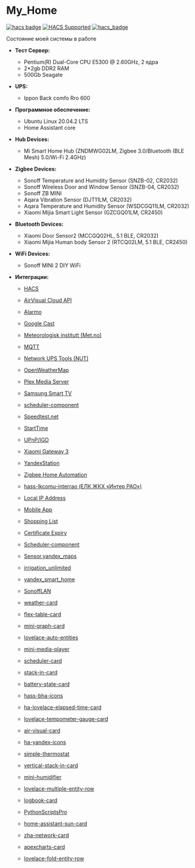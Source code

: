 # My_Home

[![hacs badge](https://img.shields.io/badge/HACS-Default-orange.svg)](https://github.com/custom-components/hacs)
[![HACS Supported](https://img.shields.io/badge/HACS-Supported-green.svg)](https://hacs.xyz)
[![hacs_badge](https://img.shields.io/badge/HACS-Custom-orange.svg)](https://github.com/custom-components/hacs)

Состояние моей системы в работе


- **Тест Сервер:**

  - Pentium(R) Dual-Core CPU E5300 @ 2.60GHz, 2 ядра
  - 2*2gb DDR2 RAM
  - 500Gb Seagate

- **UPS:**
  - Ippon Back comfo Rro 600

- **Программное обеспечение:** 

  - Ubuntu Linux 20.04.2 LTS
  - Home Assistant core

- **Hub Devices:**
  - Mi Smart Home Hub (ZNDMWG02LM, Zigbee 3.0/Bluetooth (BLE Mesh) 5.0/Wi-Fi 2.4GHz)

- **Zigbee Devices:**
  - Sonoff Temperature and Humidity Sensor (SNZB-02, CR2032)
  - Sonoff Wireless Door and Window Sensor (SNZB-04, CR2032)
  - Sonoff ZB MINI
  - Aqara Vibration Sensor (DJT11LM, CR2032)
  - Aqara Temperature and Humidity Sensor (WSDCGQ11LM, CR2032)
  - Xiaomi Mijia Smart Light Sensor (GZCGQ01LM, CR2450)

- **Bluetooth Devices:**
  - Xiaomi Door Sensor2 (MCCGQ02HL, 5.1 BLE, CR2032)
  - Xiaomi Mijia Human body Sensor 2 (RTCQ02LM, 5.1 BLE, CR2450)

- **WiFi Devices:**
  - Sonoff MINI 2 DIY WiFi


- **Интеграции:**

  * [HACS](https://hacs.xyz/)
  * [AirVisual Cloud API](https://www.home-assistant.io/integrations/airvisual)
  * [Alarmo](https://github.com/nielsfaber/alarmo)
  * [Google Cast](https://www.home-assistant.io/integrations/cast)
  * [Meteorologisk institutt (Met.no)](https://www.home-assistant.io/integrations/met)
  * [MQTT](https://www.home-assistant.io/integrations/mqtt)
  * [Network UPS Tools (NUT)](https://www.home-assistant.io/integrations/nut)
  * [OpenWeatherMap](https://www.home-assistant.io/integrations/openweathermap)
  * [Plex Media Server](https://www.home-assistant.io/integrations/plex)
  * [Samsung Smart TV](https://www.home-assistant.io/integrations/samsungtv)
  * [scheduler-component](https://github.com/nielsfaber/scheduler-component)
  * [Speedtest.net](https://www.home-assistant.io/integrations/speedtestdotnet)
  * [StartTime](https://github.com/AlexxIT/StartTime)
  * [UPnP/IGD](https://www.home-assistant.io/integrations/upnp)
  * [Xiaomi Gateway 3](https://github.com/AlexxIT/XiaomiGateway3)
  * [YandexStation](https://github.com/AlexxIT/YandexStation)
  * [Zigbee Home Automation](https://www.home-assistant.io/integrations/zha)
  * [hass-lkcomu-interrao (ЕЛК ЖКХ «Интер РАО»)](https://github.com/alryaz/hass-lkcomu-interrao)
  * [Local IP Address](https://www.home-assistant.io/integrations/local_ip)
  * [Mobile App](https://www.home-assistant.io/integrations/mobile_app)
  * [Shopping List](https://www.home-assistant.io/integrations/shopping_list)
  * [Certificate Expiry](https://www.home-assistant.io/integrations/cert_expiry)
  * [Scheduler-component](https://github.com/nielsfaber/scheduler-component)
  * [Sensor.yandex_maps](https://github.com/custom-components/sensor.yandex_maps)
  * [irrigation_unlimited](https://github.com/rgc99/irrigation_unlimited)
  * [yandex_smart_home](https://github.com/dmitry-k/yandex_smart_home)
  * [SonoffLAN](https://github.com/AlexxIT/SonoffLAN)


  * [weather-card](https://github.com/bramkragten/weather-card)
  * [flex-table-card](https://github.com/custom-cards/flex-table-card)
  * [mini-graph-card](https://github.com/kalkih/mini-graph-card)
  * [lovelace-auto-entities](https://github.com/thomasloven/lovelace-auto-entities)
  * [mini-media-player](https://github.com/kalkih/mini-media-player)
  * [scheduler-card](https://github.com/nielsfaber/scheduler-card)
  * [stack-in-card](https://github.com/custom-cards/stack-in-card)
  * [battery-state-card](https://github.com/maxwroc/battery-state-card)
  * [hass-bha-icons](https://github.com/hulkhaugen/hass-bha-icons)
  * [ha-lovelace-elapsed-time-card](https://github.com/kirbo/ha-lovelace-elapsed-time-card)
  * [lovelace-tempometer-gauge-card](https://github.com/SNoof85/lovelace-tempometer-gauge-card)
  * [air-visual-card](https://github.com/dnguyen800/air-visual-card)
  * [ha-yandex-icons](https://github.com/iswitch/ha-yandex-icons)
  * [simple-thermostat](https://github.com/nervetattoo/simple-thermostat)
  * [vertical-stack-in-card](https://github.com/ofekashery/vertical-stack-in-card)
  * [mini-humidifier](https://github.com/artem-sedykh/mini-humidifier)
  * [lovelace-multiple-entity-row](https://github.com/benct/lovelace-multiple-entity-row)
  * [logbook-card](https://github.com/royto/logbook-card)
  * [PythonScriptsPro](https://github.com/AlexxIT/PythonScriptsPro)
  * [home-assistant-sun-card](https://github.com/AitorDB/home-assistant-sun-card)
  * [zha-network-card](https://github.com/dmulcahey/zha-network-card)
  * [apexcharts-card](https://github.com/RomRider/apexcharts-card#yaxis-options-multi-y-axis)
  * [lovelace-fold-entity-row](https://github.com/thomasloven/lovelace-fold-entity-row)







